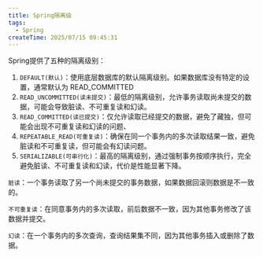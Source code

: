 ```yaml
---
title: Spring隔离级
tags:
  - Spring
createTime: 2025/07/15 09:45:31
---
```




Spring提供了五种的隔离级别：

1. `DEFAULT(默认)`：使用底层数据库的默认隔离级别。如果数据库没有特定的设置，通常默认为 READ_COMMITTED
2. `READ_UNCOMMITTED(读未提交)`：最低的隔离级别，允许事务读取尚未提交的数据，可能会导致脏读、不可重复读和幻读。
3. `READ_COMMITTED(读已提交)`：仅允许读取已经提交的数据，避免了藏独，但可能会出现不可重复读和幻读的问题、
4. `REPEATABLE_READ(可重复读)`：确保在同一个事务内的多次读取结果一致，避免脏读和不可重复读，但可能会有幻读问题。
5. `SERIALIZABLE(可串行化)`：最高的隔离级别，通过强制事务按顺序执行，完全避免脏读、不可重复读和幻读，代价是性能显著下降。





`脏读`：一个事务读取了另一个尚未提交的事务数据，如果数据回滚则数据是不一致的。

`不可重复读`：在同意事务内的多次读取，前后数据不一致，因为其他事务修改了该数据并提交。

`幻读`：在一个事务内的多次查询，查询结果集不同，因为其他事务插入或删除了数据。

